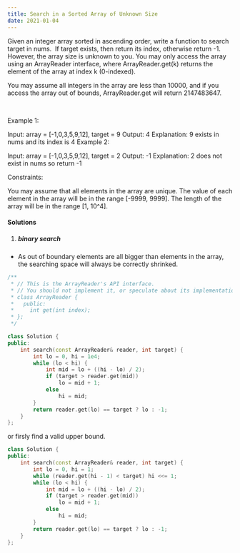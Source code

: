 ```yaml
---
title: Search in a Sorted Array of Unknown Size
date: 2021-01-04
---
```

Given an integer array sorted in ascending order, write a function to search target in nums.  If target exists, then return its index, otherwise return -1. However, the array size is unknown to you. You may only access the array using an ArrayReader interface, where ArrayReader.get(k) returns the element of the array at index k (0-indexed).

You may assume all integers in the array are less than 10000, and if you access the array out of bounds, ArrayReader.get will return 2147483647.

 

Example 1:

Input: array = [-1,0,3,5,9,12], target = 9
Output: 4
Explanation: 9 exists in nums and its index is 4
Example 2:

Input: array = [-1,0,3,5,9,12], target = 2
Output: -1
Explanation: 2 does not exist in nums so return -1
 

Constraints:

You may assume that all elements in the array are unique.
The value of each element in the array will be in the range [-9999, 9999].
The length of the array will be in the range [1, 10^4].

#### Solutions

1. ##### binary search

- As out of boundary elements are all bigger than elements in the array, the searching space will always be correctly shrinked.

```cpp
/**
 * // This is the ArrayReader's API interface.
 * // You should not implement it, or speculate about its implementation
 * class ArrayReader {
 *   public:
 *     int get(int index);
 * };
 */

class Solution {
public:
    int search(const ArrayReader& reader, int target) {
        int lo = 0, hi = 1e4;
        while (lo < hi) {
            int mid = lo + ((hi - lo) / 2);
            if (target > reader.get(mid))
                lo = mid + 1;
            else
                hi = mid;
        }
        return reader.get(lo) == target ? lo : -1;
    }
};
```

or firsly find a valid upper bound.

```cpp
class Solution {
public:
    int search(const ArrayReader& reader, int target) {
        int lo = 0, hi = 1;
        while (reader.get(hi - 1) < target) hi <<= 1;
        while (lo < hi) {
            int mid = lo + ((hi - lo) / 2);
            if (target > reader.get(mid))
                lo = mid + 1;
            else
                hi = mid;
        }
        return reader.get(lo) == target ? lo : -1;
    }
};
```
